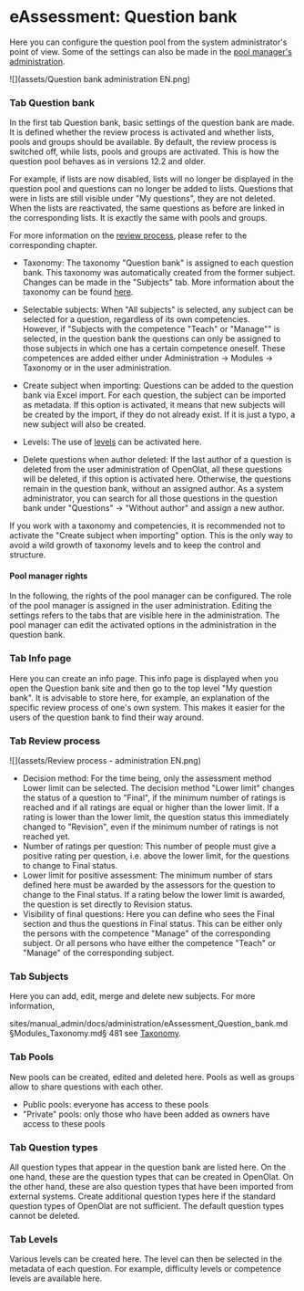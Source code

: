 # eAssessment: Question bank

Here you can configure the question pool from the system administrator's point
of view. Some of the settings can also be made in the [pool manager's
administration](../../manual_user/question_bank/Question_Bank_Administration.md).

![](assets/Question bank administration EN.png)

### Tab Question bank

In the first tab Question bank, basic settings of the question bank are made.
It is defined whether the review process is activated and whether lists, pools
and groups should be available. By default, the review process is switched
off, while lists, pools and groups are activated. This is how the question
pool behaves as in versions 12.2 and older.

For example, if lists are now disabled, lists will no longer be displayed in
the question pool and questions can no longer be added to lists. Questions
that were in lists are still visible under "My questions", they are not
deleted. When the lists are reactivated, the same questions as before are
linked in the corresponding lists. It is exactly the same with pools and
groups.

For more information on the [review
process](../../manual_user/question_bank/Question_Bank_Review_Process.md), please refer to the corresponding
chapter.

  * Taxonomy: The taxonomy "Question bank" is assigned to each question bank. This taxonomy was automatically created from the former subject. Changes can be made in the "Subjects" tab. More information about the taxonomy can be found [here](Modules_Taxonomy.md).
  * Selectable subjects: When "All subjects" is selected, any subject can be selected for a question, regardless of its own competencies.   
However, if "Subjects with the competence "Teach" or "Manage"" is selected, in
the question bank the questions can only be assigned to those subjects in
which one has a certain competence oneself. These competences are added either
under Administration → Modules → Taxonomy or in the user administration.

  * Create subject when importing: Questions can be added to the question bank via Excel import. For each question, the subject can be imported as metadata. If this option is activated, it means that new subjects will be created by the import, if they do not already exist. If it is just a typo, a new subject will also be created.
  * Levels: The use of [levels](../../manual_user/question_bank/Question_Bank_Administration.md) can be activated here.
  * Delete questions when author deleted: If the last author of a question is deleted from the user administration of OpenOlat, all these questions will be deleted, if this option is activated here. Otherwise, the questions remain in the question bank, without an assigned author. As a system administrator, you can search for all those questions in the question bank under "Questions" → "Without author" and assign a new author.

If you work with a taxonomy and competencies, it is recommended not to
activate the "Create subject when importing" option. This is the only way to
avoid a wild growth of taxonomy levels and to keep the control and structure.

#### Pool manager rights

In the following, the rights of the pool manager can be configured. The role
of the pool manager is assigned in the user administration. Editing the
settings refers to the tabs that are visible here in the administration. The
pool manager can edit the activated options in the administration in the
question bank.

### Tab Info page

Here you can create an info page. This info page is displayed when you open
the Question bank site and then go to the top level "My question bank". It is
advisable to store here, for example, an explanation of the specific review
process of one's own system. This makes it easier for the users of the
question bank to find their way around.

### Tab Review process

![](assets/Review process - administration EN.png)

  * Decision method: For the time being, only the assessment method Lower limit can be selected. The decision method "Lower limit" changes the status of a question to "Final", if the minimum number of ratings is reached and if all ratings are equal or higher than the lower limit. If a rating is lower than the lower limit, the question status this immediately changed to "Revision", even if the minimum number of ratings is not reached yet.
  * Number of ratings per question: This number of people must give a positive rating per question, i.e. above the lower limit, for the questions to change to Final status.
  * Lower limit for positive assessment: The minimum number of stars defined here must be awarded by the assessors for the question to change to the Final status. If a rating below the lower limit is awarded, the question is set directly to Revision status. 
  * Visibility of final questions: Here you can define who sees the Final section and thus the questions in Final status. This can be either only the persons with the competence "Manage" of the corresponding subject. Or all persons who have either the competence "Teach" or "Manage" of the corresponding subject.

### Tab Subjects

Here you can add, edit, merge and delete new subjects. For more information,

sites/manual_admin/docs/administration/eAssessment_Question_bank.md §Modules_Taxonomy.md§ 481
see [Taxonomy](Modules_Taxonomy.md).

### Tab Pools

New pools can be created, edited and deleted here. Pools as well as groups
allow to share questions with each other.

  * Public pools: everyone has access to these pools
  * "Private" pools: only those who have been added as owners have access to these pools

### Tab Question types

All question types that appear in the question bank are listed here. On the
one hand, these are the question types that can be created in OpenOlat. On the
other hand, these are also question types that have been imported from
external systems. Create additional question types here if the standard
question types of OpenOlat are not sufficient. The default question types
cannot be deleted.

### Tab Levels

Various levels can be created here. The level can then be selected in the
metadata of each question. For example, difficulty levels or competence levels
are available here.

  

